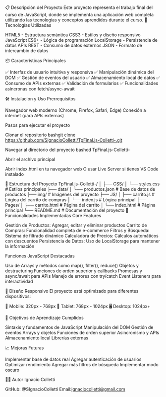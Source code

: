 📋 Descripción del Proyecto
Este proyecto representa el trabajo final del curso de JavaScript, donde se implementa una aplicación web completa utilizando las tecnologías y conceptos aprendidos durante el curso.
🚀 Tecnologías Utilizadas

HTML5 - Estructura semántica
CSS3 - Estilos y diseño responsivo
JavaScript ES6+ - Lógica de programación
LocalStorage - Persistencia de datos
APIs REST - Consumo de datos externos
JSON - Formato de intercambio de datos

📦 Características Principales

✅ Interfaz de usuario intuitiva y responsiva
✅ Manipulación dinámica del DOM
✅ Gestión de eventos del usuario
✅ Almacenamiento local de datos
✅ Consumo de APIs externas
✅ Validación de formularios
✅ Funcionalidades asíncronas con fetch/async-await

🛠️ Instalación y Uso
Prerrequisitos

Navegador web moderno (Chrome, Firefox, Safari, Edge)
Conexión a internet (para APIs externas)

Pasos para ejecutar el proyecto

Clonar el repositorio
bashgit clone https://github.com/SIgnacioColletti/TpFinal.js-Colletti-.git

Navegar al directorio del proyecto
bashcd TpFinal.js-Colletti-

Abrir el archivo principal

Abrir index.html en tu navegador web
O usar Live Server si tienes VS Code instalado



📁 Estructura del Proyecto
TpFinal.js-Colletti-/
│
├── CSS/
│   └── styles.css      # Estilos principales
├── data/
│   └── productos.json  # Base de datos de productos
├── img/                # Imágenes del proyecto
├── JS/
│   ├── carrito.js      # Lógica del carrito de compras
│   └── index.js        # Lógica principal
├── Pages/
│   ├── carrito.html    # Página del carrito
│   └── index.html      # Página principal
└── README.md           # Documentación del proyecto
🔧 Funcionalidades Implementadas
Core Features

Gestión de Productos: Agregar, editar y eliminar productos
Carrito de Compras: Funcionalidad completa de e-commerce
Filtros y Búsqueda: Sistema de filtrado dinámico
Calculadora de Precios: Cálculos automáticos con descuentos
Persistencia de Datos: Uso de LocalStorage para mantener la información

Funciones JavaScript Destacadas

Uso de Arrays y métodos como map(), filter(), reduce()
Objetos y destructuring
Funciones de orden superior y callbacks
Promesas y async/await para APIs
Manejo de errores con try/catch
Event Listeners para interactividad

📱 Diseño Responsivo
El proyecto está optimizado para diferentes dispositivos:

📱 Mobile: 320px - 768px
📱 Tablet: 768px - 1024px
🖥️ Desktop: 1024px+

🎯 Objetivos de Aprendizaje Cumplidos

 Sintaxis y fundamentos de JavaScript
 Manipulación del DOM
 Gestión de eventos
 Arrays y objetos
 Funciones de orden superior
 Asincronismo y APIs
 Almacenamiento local
 Librerías externas


📈 Mejoras Futuras

 Implementar base de datos real
 Agregar autenticación de usuarios
 Optimizar rendimiento
 Agregar más filtros de búsqueda
 Implementar modo oscuro

👨‍💻 Autor
 Ignacio Colletti

GitHub: @SIgnacioColletti
Email:ignaciocolletti@gmail.com 
